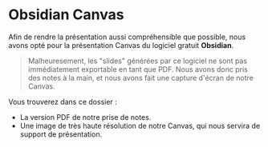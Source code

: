 # Obsidian Canvas

Afin de rendre la présentation aussi compréhensible que possible, nous avons opté pour la présentation Canvas du logiciel gratuit **Obsidian**.
> Malheuresement, les "slides" générées par ce logiciel ne sont pas immédiatement exportable en tant que PDF. Nous avons donc pris des notes à la main, et nous avons fait une capture d'écran de notre Canvas.
 
Vous trouverez dans ce dossier :
- La version PDF de notre prise de notes.
- Une image de très haute résolution de notre Canvas, qui nous servira de support de présentation.

